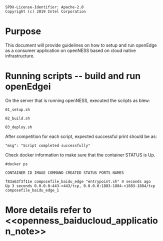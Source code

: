 ```text
SPDX-License-Identifier: Apache-2.0
Copyright (c) 2019 Intel Corporation
```

# Purpose
  
  This document  will provide guidelines on how to setup and run openEdge as a consumer application on openNESS based on cloud native infrastructure.

# Running scripts -- build and run openEdgei

On the server that is running openNESS, executed the scripts as blew:

```docker
01_setup.sh

02_build.sh

03_deploy.sh
```

After competition for each script, expected successful print should be
as:

```docker
"msg": "Script completed successfully"
```

Check docker information to make sure that the container STATUS is Up.

```docker
#docker ps

CONTAINER ID IMAGE COMMAND CREATED STATUS PORTS NAMES

f83a63f3f11e composefile_baidu_edge "entrypoint.sh" 4 seconds ago
Up 3 seconds 0.0.0.0:443->443/tcp, 0.0.0.0:1883-1884->1883-1884/tcp
composefile_baidu_edge_1
```

# More details refer to <<openness_baiducloud_application_note>>
